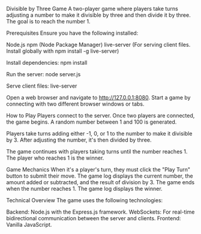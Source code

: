 Divisible by Three Game
A two-player game where players take turns adjusting a number to make it divisible by three and then divide it by three. The goal is to reach the number 1.

Prerequisites
Ensure you have the following installed:

Node.js
npm (Node Package Manager)
live-server (For serving client files. Install globally with npm install -g live-server)

Install dependencies:
npm install

Run the server:
node server.js

Serve client files:
live-server

Open a web browser and navigate to http://127.0.0.1:8080. 
Start a game by connecting with two different browser windows or tabs.


How to Play
Players connect to the server. Once two players are connected, the game begins.
A random number between 1 and 100 is generated.

Players take turns adding either -1, 0, or 1 to the number to make it divisible by 3.
After adjusting the number, it's then divided by three.

The game continues with players taking turns until the number reaches 1.
The player who reaches 1 is the winner.


Game Mechanics
When it's a player's turn, they must click the "Play Turn" button to submit their move.
The game log displays the current number, the amount added or subtracted, and the result of division by 3.
The game ends when the number reaches 1. The game log displays the winner.


Technical Overview
The game uses the following technologies:

Backend: Node.js with the Express.js framework.
WebSockets: For real-time bidirectional communication between the server and clients.
Frontend: Vanilla JavaScript.